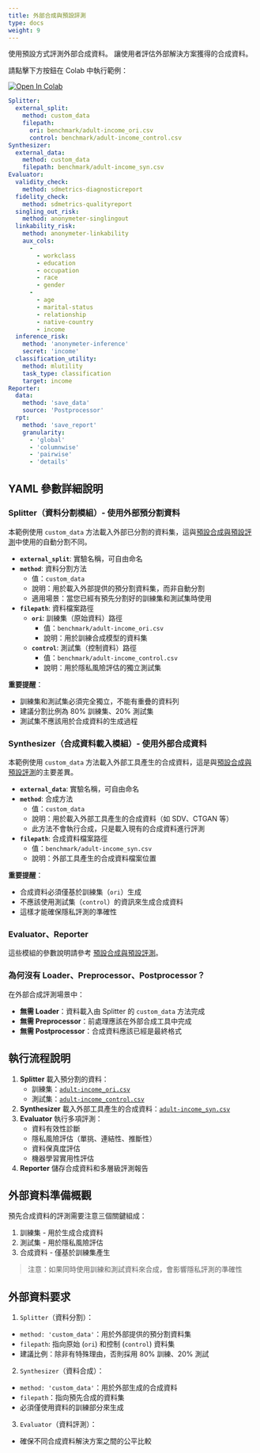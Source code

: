 ```yaml
---
title: 外部合成與預設評測
type: docs
weight: 9
---
```



使用預設方式評測外部合成資料。
讓使用者評估外部解決方案獲得的合成資料。

請點擊下方按鈕在 Colab 中執行範例：

[![Open In Colab](https://colab.research.google.com/assets/colab-badge.svg)](https://colab.research.google.com/github/nics-dp/petsard/blob/main/demo/tutorial/external-synthesis-default-evaluation.ipynb)

```yaml
Splitter:
  external_split:
    method: custom_data
    filepath:
      ori: benchmark/adult-income_ori.csv
      control: benchmark/adult-income_control.csv
Synthesizer:
  external_data:
    method: custom_data
    filepath: benchmark/adult-income_syn.csv
Evaluator:
  validity_check:
    method: sdmetrics-diagnosticreport
  fidelity_check:
    method: sdmetrics-qualityreport
  singling_out_risk:
    method: anonymeter-singlingout
  linkability_risk:
    method: anonymeter-linkability
    aux_cols:
      -
        - workclass
        - education
        - occupation
        - race
        - gender
      -
        - age
        - marital-status
        - relationship
        - native-country
        - income
  inference_risk:
    method: 'anonymeter-inference'
    secret: 'income'
  classification_utility:
    method: mlutility
    task_type: classification
    target: income
Reporter:
  data:
    method: 'save_data'
    source: 'Postprocessor'
  rpt:
    method: 'save_report'
    granularity:
      - 'global'
      - 'columnwise'
      - 'pairwise'
      - 'details'
```

## YAML 參數詳細說明

### Splitter（資料分割模組）- 使用外部預分割資料

本範例使用 `custom_data` 方法載入外部已分割的資料集，這與[預設合成與預設評測](../default-synthesis-default-evaluation)中使用的自動分割不同。

- **`external_split`**: 實驗名稱，可自由命名
- **`method`**: 資料分割方法
  - 值：`custom_data`
  - 說明：用於載入外部提供的預分割資料集，而非自動分割
  - 適用場景：當您已經有預先分割好的訓練集和測試集時使用
- **`filepath`**: 資料檔案路徑
  - **`ori`**: 訓練集（原始資料）路徑
    - 值：`benchmark/adult-income_ori.csv`
    - 說明：用於訓練合成模型的資料集
  - **`control`**: 測試集（控制資料）路徑
    - 值：`benchmark/adult-income_control.csv`
    - 說明：用於隱私風險評估的獨立測試集

**重要提醒**：
- 訓練集和測試集必須完全獨立，不能有重疊的資料列
- 建議分割比例為 80% 訓練集、20% 測試集
- 測試集不應該用於合成資料的生成過程

### Synthesizer（合成資料載入模組）- 使用外部合成資料

本範例使用 `custom_data` 方法載入外部工具產生的合成資料，這是與[預設合成與預設評測](../default-synthesis-default-evaluation)的主要差異。

- **`external_data`**: 實驗名稱，可自由命名
- **`method`**: 合成方法
  - 值：`custom_data`
  - 說明：用於載入外部工具產生的合成資料（如 SDV、CTGAN 等）
  - 此方法不會執行合成，只是載入現有的合成資料進行評測
- **`filepath`**: 合成資料檔案路徑
  - 值：`benchmark/adult-income_syn.csv`
  - 說明：外部工具產生的合成資料檔案位置

**重要提醒**：
- 合成資料必須僅基於訓練集（`ori`）生成
- 不應該使用測試集（`control`）的資訊來生成合成資料
- 這樣才能確保隱私評測的準確性

### Evaluator、Reporter

這些模組的參數說明請參考 [預設合成與預設評測](../default-synthesis-default-evaluation)。

### 為何沒有 Loader、Preprocessor、Postprocessor？

在外部合成評測場景中：
- **無需 Loader**：資料載入由 Splitter 的 `custom_data` 方法完成
- **無需 Preprocessor**：前處理應該在外部合成工具中完成
- **無需 Postprocessor**：合成資料應該已經是最終格式

## 執行流程說明

1. **Splitter** 載入預分割的資料：
   - 訓練集：[`adult-income_ori.csv`](benchmark/adult-income_ori.csv)
   - 測試集：[`adult-income_control.csv`](benchmark/adult-income_control.csv)
2. **Synthesizer** 載入外部工具產生的合成資料：[`adult-income_syn.csv`](benchmark/adult-income_syn.csv)
3. **Evaluator** 執行多項評測：
   - 資料有效性診斷
   - 隱私風險評估（單挑、連結性、推斷性）
   - 資料保真度評估
   - 機器學習實用性評估
4. **Reporter** 儲存合成資料和多層級評測報告

## 外部資料準備概觀

預先合成資料的評測需要注意三個關鍵組成：

1. 訓練集 - 用於生成合成資料
2. 測試集 - 用於隱私風險評估
3. 合成資料 - 僅基於訓練集產生

> 注意：如果同時使用訓練和測試資料來合成，會影響隱私評測的準確性

## 外部資料要求

1. `Splitter`（資料分割）：

- `method: 'custom_data'`：用於外部提供的預分割資料集
- `filepath`: 指向原始 (`ori`) 和控制 (`control`) 資料集
- 建議比例：除非有特殊理由，否則採用 80% 訓練、20% 測試

2. `Synthesizer`（資料合成）：

- `method: 'custom_data'`：用於外部生成的合成資料
- `filepath`：指向預先合成的資料集
- 必須僅使用資料的訓練部分來生成

3. `Evaluator`（資料評測）：

- 確保不同合成資料解決方案之間的公平比較
